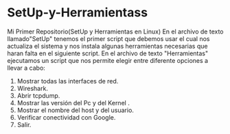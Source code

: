 # SetUp-y-Herramientass
Mi Primer Repositorio(SetUp y Herramientas en Linux)
En el archivo de texto llamado"SetUp" tenemos el primer script que debemos usar el cual nos actualiza el sistema y nos instala algunas herramientas necesarias que haran falta en el siguiente script.
En el archivo de texto "Herramientas" ejecutamos un script que nos permite elegir entre diferente opciones a llevar a cabo:
1. Mostrar todas las interfaces de red.
2. Wireshark.    
3. Abrir tcpdump.
4. Mostrar las versión del Pc y del Kernel .
5. Mostrar el nombre del host y del usuario.
6. Verificar conectividad con Google.  
7. Salir.
